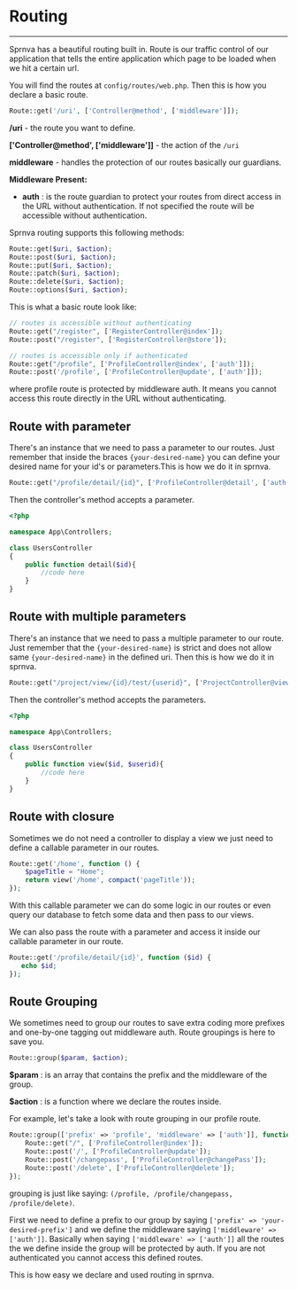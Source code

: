 # Routing
---
Sprnva has a beautiful routing built in. Route is our traffic control of our application that tells the entire application which page to be loaded when we hit a certain url. 

You will find the routes at `config/routes/web.php`. Then this is how you declare a basic route.
```php
Route::get('/uri', ['Controller@method', ['middleware']]);
```

**/uri** - the route you want to define.

**['Controller@method', ['middleware']]** - the action of the `/uri`

**middleware** - handles the protection of our routes basically our guardians.

**Middleware Present:**
- **auth** : is the route guardian to protect your routes from direct access in the URL without authentication. If not specified the route will be accessible without authentication.

Sprnva routing supports this following methods:
```php
Route::get($uri, $action);
Route::post($uri, $action);
Route::put($uri, $action);
Route::patch($uri, $action);
Route::delete($uri, $action);
Route::options($uri, $action);
```

This is what a basic route look like:
```php
// routes is accessible without authenticating
Route::get("/register", ['RegisterController@index']);
Route::post("/register", ['RegisterController@store']);

// routes is accessible only if authenticated
Route::get("/profile", ['ProfileController@index', ['auth']]);
Route::post('/profile', ['ProfileController@update', ['auth']]);
```
where profile route is protected by middleware auth. It means you cannot access this route directly in the URL without authenticating.

## Route with parameter
There's an instance that we need to pass a parameter to our routes. Just remember that inside the braces `{your-desired-name}` you can define your desired name for your id's or parameters.This is how we do it in sprnva.
```php
Route::get("/profile/detail/{id}", ['ProfileController@detail', ['auth']]);
```
Then the controller's method accepts a parameter.
```php
<?php

namespace App\Controllers;

class UsersController
{
    public function detail($id){
        //code here
    }
}
```

## Route with multiple parameters
There's an instance that we need to pass a multiple parameter to our route. Just remember that the `{your-desired-name}` is strict and does not allow same `{your-desired-name}` in the defined uri. Then this is how we do it in sprnva.
```php
Route::get("/project/view/{id}/test/{userid}", ['ProjectController@view', ['auth']]);
```
Then the controller's method accepts the parameters.
```php
<?php

namespace App\Controllers;

class UsersController
{
    public function view($id, $userid){
        //code here
    }
}
```

## Route with closure
Sometimes we do not need a controller to display a view we just need to define a callable parameter in our routes.
```php
Route::get('/home', function () {
    $pageTitle = "Home";
    return view('/home', compact('pageTitle'));
});
```
With this callable parameter we can do some logic in our routes or even query our database to fetch some data and then pass to our views.

We can also pass the route with a parameter and access it inside our callable parameter in our route.
```php
Route::get('/profile/detail/{id}', function ($id) {
   echo $id;
});
```

## Route Grouping
We sometimes need to group our routes to save extra coding more prefixes and one-by-one tagging out middleware auth. Route groupings is here to save you.
```php
Route::group($param, $action);
```
**$param** : is an array that contains the prefix and the middleware of the group.

**$action** : is a function where we declare the routes inside.

For example, let's take a look with route grouping in our profile route.
```php
Route::group(['prefix' => 'profile', 'middleware' => ['auth']], function () {
    Route::get("/", ['ProfileController@index']);
    Route::post('/', ['ProfileController@update']);
    Route::post('/changepass', ['ProfileController@changePass']);
    Route::post('/delete', ['ProfileController@delete']);
});
```
grouping is just like saying: `(/profile, /profile/changepass, /profile/delete)`.

First we need to define a prefix to our group by saying `['prefix' => 'your-desired-prefix']` and we define the middleware saying `['middleware' => ['auth']]`. Basically when saying `['middleware' => ['auth']]` all the routes the we define inside the group will be protected by auth. If you are not authenticated you cannot access this defined routes.

This is how easy we declare and used routing in sprnva.